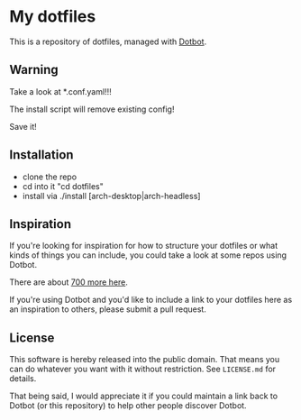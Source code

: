 
My dotfiles
=================
This is a repository of dotfiles, managed with  [Dotbot](https://github.com/anishathalye/dotbot).


Warning
-----------
Take a look at *.conf.yaml!!!

The install script will remove existing config!

Save it!


Installation
-----------

 - clone the repo
 - cd into it "cd dotfiles"
 - install via ./install [arch-desktop|arch-headless]


Inspiration
-----------

If you're looking for inspiration for how to structure your dotfiles or what
kinds of things you can include, you could take a look at some repos using
Dotbot.

There are about [700 more here](https://github.com/anishathalye/dotbot/wiki/Users).

If you're using Dotbot and you'd like to include a link to your dotfiles here
as an inspiration to others, please submit a pull request.

License
-------

This software is hereby released into the public domain. That means you can do
whatever you want with it without restriction. See `LICENSE.md` for details.

That being said, I would appreciate it if you could maintain a link back to
Dotbot (or this repository) to help other people discover Dotbot.

[dotbot]: https://github.com/anishathalye/dotbot
[fork]: https://github.com/anishathalye/dotfiles_template/fork
[dotbot-users]: https://github.com/anishathalye/dotbot/wiki/List-of-Dotbot-Users
